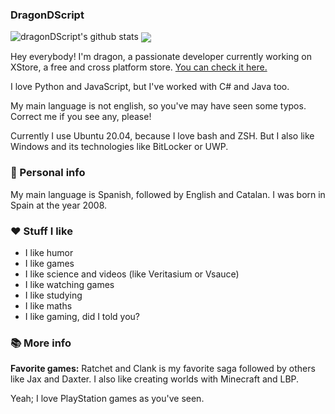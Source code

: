 ### DragonDScript

![dragonDScript's github stats](https://github-readme-stats.vercel.app/api?username=dragonDScript&show_icons=true&theme=default)
<a href="https://github.com/x-store-app/backend">
  <img align="center" src="https://github-readme-stats.vercel.app/api/pin/?username=x-store-app&repo=backend&theme=default" />
</a>

Hey everybody! I'm dragon, a passionate developer currently working on XStore, a free and cross platform store. [You can check it here.](https://github.com/x-store-app)

I love Python and JavaScript, but I've worked with C# and Java too.

My main language is not english, so you've may have seen some typos. Correct me if you see any, please!

Currently I use Ubuntu 20.04, because I love bash and ZSH. But I also like Windows and its technologies like BitLocker or UWP.

### 🛂 Personal info
My main language is Spanish, followed by English and Catalan. I was born in Spain at the year 2008.

### ❤️ Stuff I like

- I like humor
- I like games
- I like science and videos (like Veritasium or Vsauce)
- I like watching games
- I like studying
- I like maths
- I like gaming, did I told you?

### 📚 More info
**Favorite games:**
Ratchet and Clank is my favorite saga followed by others like Jax and Daxter. I also like creating worlds with Minecraft and LBP.

Yeah; I love PlayStation games as you've seen.
